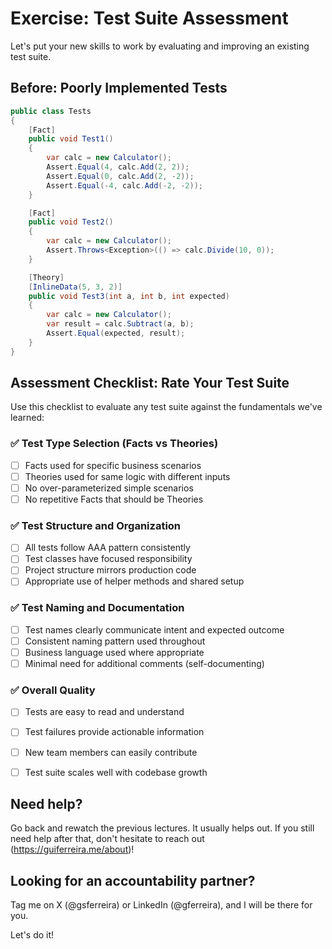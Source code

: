 # Exercise: Test Suite Assessment

Let's put your new skills to work by evaluating and improving an existing test suite.

## Before: Poorly Implemented Tests

```csharp
public class Tests
{
    [Fact]
    public void Test1()
    {
        var calc = new Calculator();
        Assert.Equal(4, calc.Add(2, 2));
        Assert.Equal(0, calc.Add(2, -2));
        Assert.Equal(-4, calc.Add(-2, -2));
    }

    [Fact]
    public void Test2()
    {
        var calc = new Calculator();
        Assert.Throws<Exception>(() => calc.Divide(10, 0));
    }

    [Theory]
    [InlineData(5, 3, 2)]
    public void Test3(int a, int b, int expected)
    {
        var calc = new Calculator();
        var result = calc.Subtract(a, b);
        Assert.Equal(expected, result);
    }
}
```

## Assessment Checklist: Rate Your Test Suite

Use this checklist to evaluate any test suite against the fundamentals we've learned:

### ✅ Test Type Selection (Facts vs Theories)
- [ ] Facts used for specific business scenarios
- [ ] Theories used for same logic with different inputs  
- [ ] No over-parameterized simple scenarios
- [ ] No repetitive Facts that should be Theories

### ✅ Test Structure and Organization
- [ ] All tests follow AAA pattern consistently
- [ ] Test classes have focused responsibility
- [ ] Project structure mirrors production code
- [ ] Appropriate use of helper methods and shared setup

### ✅ Test Naming and Documentation  
- [ ] Test names clearly communicate intent and expected outcome
- [ ] Consistent naming pattern used throughout
- [ ] Business language used where appropriate
- [ ] Minimal need for additional comments (self-documenting)

### ✅ Overall Quality
- [ ] Tests are easy to read and understand
- [ ] Test failures provide actionable information
- [ ] New team members can easily contribute
- [ ] Test suite scales well with codebase growth


## Need help?
Go back and rewatch the previous lectures. It usually helps out. 
If you still need help after that, don't hesitate to reach out (https://guiferreira.me/about)!

## Looking for an accountability partner?
Tag me on X (@gsferreira) or LinkedIn (@gferreira), and I will be there for you.

Let's do it!